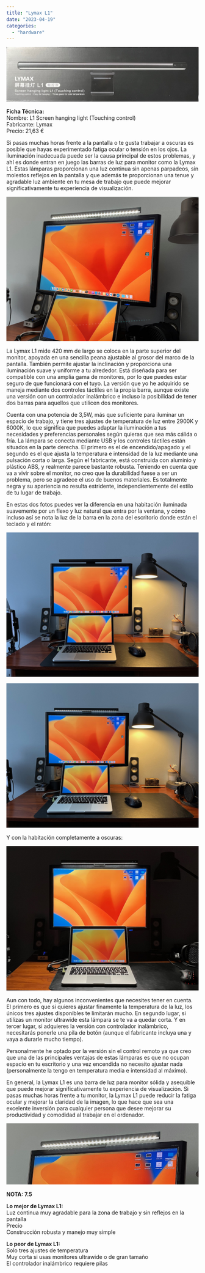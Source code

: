 ```yaml
---
title: "Lymax L1"
date: "2023-04-19"
categories: 
  - "hardware"
---
```


![](images/lymax-l1-0.jpeg)

**Ficha Técnica:**  
Nombre: L1 Screen hanging light (Touching control)  
Fabricante: Lymax  
Precio: 21,63 €

Si pasas muchas horas frente a la pantalla o te gusta trabajar a oscuras es posible que hayas experimentado fatiga ocular o tensión en los ojos. La iluminación inadecuada puede ser la causa principal de estos problemas, y ahí es donde entran en juego las barras de luz para monitor como la Lymax L1. Estas lámparas proporcionan una luz continua sin apenas parpadeos, sin molestos reflejos en la pantalla y que además te proporcionan una tenue y agradable luz ambiente en tu mesa de trabajo que puede mejorar significativamente tu experiencia de visualización.

![](images/lymax-l1-1.jpeg)

La Lymax L1 mide 420 mm de largo se coloca en la parte superior del monitor, apoyada en una sencilla peana ajustable al grosor del marco de la pantalla. También permite ajustar la inclinación y proporciona una iluminación suave y uniforme a tu alrededor. Está diseñada para ser compatible con una amplia gama de monitores, por lo que puedes estar seguro de que funcionará con el tuyo. La versión que yo he adquirido se maneja mediante dos controles táctiles en la propia barra, aunque existe una versión con un controlador inalámbrico e incluso la posibilidad de tener dos barras para aquellos que utilicen dos monitores.

Cuenta con una potencia de 3,5W, más que suficiente para iluminar un espacio de trabajo, y tiene tres ajustes de temperatura de luz entre 2900K y 6000K, lo que significa que puedes adaptar la iluminación a tus necesidades y preferencias personales según quieras que sea más cálida o fría. La lámpara se conecta mediante USB y los controles táctiles están situados en la parte derecha. El primero es el de encendido/apagado y el segundo es el que ajusta la temperatura e intensidad de la luz mediante una pulsación corta o larga. Según el fabricante, está construida con aluminio y plástico ABS, y realmente parece bastante robusta. Teniendo en cuenta que va a vivir sobre el monitor, no creo que la durabilidad fuese a ser un problema, pero se agradece el uso de buenos materiales. Es totalmente negra y su apariencia no resulta estridente, independientemente del estilo de tu lugar de trabajo.

En estas dos fotos puedes ver la diferencia en una habitación iluminada suavemente por un flexo y luz natural que entra por la ventana, y cómo incluso así se nota la luz de la barra en la zona del escritorio donde están el teclado y el ratón: 

![](images/lymax-l1-2.jpeg) 

![](images/lymax-l1-3.jpeg)

Y con la habitación completamente a oscuras: 

![](images/lymax-l1-5.jpeg)

Aun con todo, hay algunos inconvenientes que necesites tener en cuenta. El primero es que si quieres ajustar finamente la temperatura de la luz, los únicos tres ajustes disponibles te limitarán mucho. En segundo lugar, si utilizas un monitor ultrawide esta lámpara se te va a quedar corta. Y en tercer lugar, si adquieres la versión con controlador inalámbrico, necesitarás ponerle una pila de botón (aunque el fabricante incluya una y vaya a durarle mucho tiempo).

Personalmente he optado por la versión sin el control remoto ya que creo que una de las principales ventajas de estas lámparas es que no ocupan espacio en tu escritorio y una vez encendida no necesito ajustar nada (personalmente la tengo en temperatura media e intensidad al máximo).

En general, la Lymax L1 es una barra de luz para monitor sólida y asequible que puede mejorar significativamente tu experiencia de visualización. Si pasas muchas horas frente a tu monitor, la Lymax L1 puede reducir la fatiga ocular y mejorar la claridad de la imagen, lo que hace que sea una excelente inversión para cualquier persona que desee mejorar su productividad y comodidad al trabajar en el ordenador.

![](images/lymax-l1-4.jpeg)

**NOTA: 7.5**

**Lo mejor de Lymax L1:**  
Luz continua muy agradable para la zona de trabajo y sin reflejos en la pantalla  
Precio  
Construcción robusta y manejo muy simple

**Lo peor de Lymax L1:**  
Solo tres ajustes de temperatura  
Muy corta si usas monitores ultrawide o de gran tamaño  
El controlador inalámbrico requiere pilas